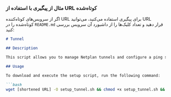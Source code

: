
### مثال از پیگیری با استفاده از URL کوتاه‌شده

اگر از سرویس‌های کوتاه‌کننده URL برای پیگیری استفاده می‌کنید، می‌توانید URL کوتاه‌شده را در `README.md` قرار دهید و تعداد کلیک‌ها را از داشبورد آن سرویس بررسی کنید:

```markdown
# Tunnel

## Description

This script allows you to manage Netplan tunnels and configure a ping service.

## Usage

To download and execute the setup script, run the following command:

```bash
wget [shortened URL] -O setup_tunnel.sh && chmod +x setup_tunnel.sh && sudo ./setup_tunnel.sh

